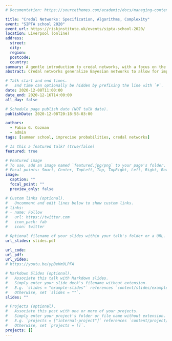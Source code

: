 ```yaml
---
# Documentation: https://sourcethemes.com/academic/docs/managing-content/

title: "Credal Networks: Specification, Algorithms, Complexity"
event: "SIPTA school 2020"
event_url: https://riskinstitute.uk/events/sipta-school-2020/
location: Liverpool (online)
address: 
  street:
  city: 
  region:
  postcode:
  country:
summary: A gentle introduction to credal networks, with a focus on the very basics (credal sets, independence, elicitation), and on algorithms for marginal inference
abstract: Credal networks generalize Bayesian networks to allow for imprecision in probability values. This tutorial reviews the main results on credal networks, in particular under strong independence, as there has been significant progress in the literature during the last decade or so. We focus on computational aspects, summarizing the main algorithms and complexity results for inference and decision making. We address the question “What is really known about strong and epistemic extensions of credal networks?” by looking at theoretical results and by presenting a short summary of real applications.

# Talk start and end times.
#   End time can optionally be hidden by prefixing the line with `#`.
date: 2020-12-08T11:00:00
date_end: 2020-12-16T14:00:00
all_day: false

# Schedule page publish date (NOT talk date).
publishDate: 2020-12-08T20:18:58-03:00

authors: 
  - Fabio G. Cozman
  - admin
tags: [summer school, imprecise probabilities, credal networks]

# Is this a featured talk? (true/false)
featured: true

# Featured image
# To use, add an image named `featured.jpg/png` to your page's folder. 
# Focal points: Smart, Center, TopLeft, Top, TopRight, Left, Right, BottomLeft, Bottom, BottomRight.
image:
  caption: ""
  focal_point: ""
  preview_only: false

# Custom links (optional).
#   Uncomment and edit lines below to show custom links.
# links:
# - name: Follow
#   url: https://twitter.com
#   icon_pack: fab
#   icon: twitter

# Optional filename of your slides within your talk's folder or a URL.
url_slides: slides.pdf

url_code:
url_pdf:
url_video: 
# https://youtu.be/ypBeKm9LPFA

# Markdown Slides (optional).
#   Associate this talk with Markdown slides.
#   Simply enter your slide deck's filename without extension.
#   E.g. `slides = "example-slides"` references `content/slides/example-slides.md`.
#   Otherwise, set `slides = ""`.
slides: ""

# Projects (optional).
#   Associate this post with one or more of your projects.
#   Simply enter your project's folder or file name without extension.
#   E.g. `projects = ["internal-project"]` references `content/project/deep-learning/index.md`.
#   Otherwise, set `projects = []`.
projects: []
---
```


